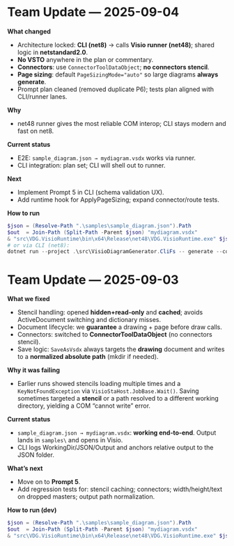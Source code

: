 # Team Update — 2025-09-04

**What changed**
- Architecture locked: **CLI (net8)** → calls **Visio runner (net48)**; shared logic in **netstandard2.0**.
- **No VSTO** anywhere in the plan or commentary.
- **Connectors**: use `ConnectorToolDataObject`; **no connectors stencil**.
- **Page sizing**: default `PageSizingMode="auto"` so large diagrams **always generate**.
- Prompt plan cleaned (removed duplicate P6); tests plan aligned with CLI/runner lanes.

**Why**
- net48 runner gives the most reliable COM interop; CLI stays modern and fast on net8.

**Current status**
- E2E: `sample_diagram.json → mydiagram.vsdx` works via runner.
- CLI integration: plan set; CLI will shell out to runner.

**Next**
- Implement Prompt 5 in CLI (schema validation UX).
- Add runtime hook for ApplyPageSizing; expand connector/route tests.

**How to run**
```powershell
$json = (Resolve-Path ".\samples\sample_diagram.json").Path
$out  = Join-Path (Split-Path -Parent $json) "mydiagram.vsdx"
& "src\VDG.VisioRuntime\bin\x64\Release\net48\VDG.VisioRuntime.exe" $json $out
# or via CLI (net8):
dotnet run --project .\src\VisioDiagramGenerator.CliFs -- generate --config $json --out $out
```


# Team Update — 2025-09-03

**What we fixed**
- Stencil handling: opened **hidden+read‑only** and **cached**; avoids ActiveDocument switching and dictionary misses.
- Document lifecycle: we **guarantee** a drawing + page before draw calls.
- Connectors: switched to **ConnectorToolDataObject** (no connectors stencil).
- Save logic: `SaveAsVsdx` always targets the **drawing** document and writes to a **normalized absolute path** (mkdir if needed).

**Why it was failing**
- Earlier runs showed stencils loading multiple times and a `KeyNotFoundException` via `VisioStaHost.JobBase.Wait()`. Saving sometimes targeted a **stencil** or a path resolved to a different working directory, yielding a COM “cannot write” error.

**Current status**
- `sample_diagram.json → mydiagram.vsdx`: **working end‑to‑end**. Output lands in `samples\` and opens in Visio.
- CLI logs WorkingDir/JSON/Output and anchors relative output to the JSON folder.

**What’s next**
- Move on to **Prompt 5**.
- Add regression tests for: stencil caching; connectors; width/height/text on dropped masters; output path normalization.

**How to run (dev)**
```powershell
$json = (Resolve-Path ".\samples\sample_diagram.json").Path
$out  = Join-Path (Split-Path -Parent $json) "mydiagram.vsdx"
& "src\VDG.VisioRuntime\bin\x64\Release\net48\VDG.VisioRuntime.exe" $json $out
```
